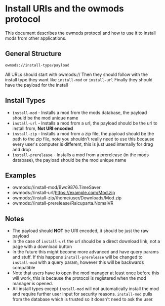 # Install URIs and the owmods protocol

This document describes the owmods protocol and how to use it to install mods from other applications.

## General Structure

`owmods://install-type/payload`

All URLs should start with owmods://
Then they should follow with the install type they want like `install-mod` or `install-url`
Finally they should have the payload for the install

## Install Types

- `install-mod` - Installs a mod from the mods database, the payload should be the mod unique name
- `install-url` - Installs a mod from a url, the payload should be the url to install from, **Not URI encoded**
- `install-zip` - Installs a mod from a zip file, the payload should be the path to the zip file, note you shouldn't really need to use this because every user's computer is different, this is just used internally for drag and drop
- `install-prerelease` - Installs a mod from a prerelease (in the mods database), the payload should be the mod unique name

## Examples

- owmods://install-mod/Bwc9876.TimeSaver
- owmods://install-url/<https://example.com/Mod.zip>
- owmods://install-zip//home/user/Downloads/Mod.zip
- owmods://install-prerelease/Raicuparta.NomaiVR

## Notes

- The payload should **NOT** be URI encoded, it should be just the raw payload
- In the case of `install-url` the url should be a direct download link, not a page with a download button
- In the future this might become more advanced and have query params and stuff. If this happens `install-prerelease` will be changed to `install-mod` with a query param, however this will be backwards compatible
- Note that users have to open the mod manager at least once before this will work, this is because the protocol is registered when the mod manager is opened.
- All install types except `install-mod` will not automatically install the mod and require further user input for security reasons. `install-mod` pulls from the database which is trusted so it doesn't need to ask the user.
